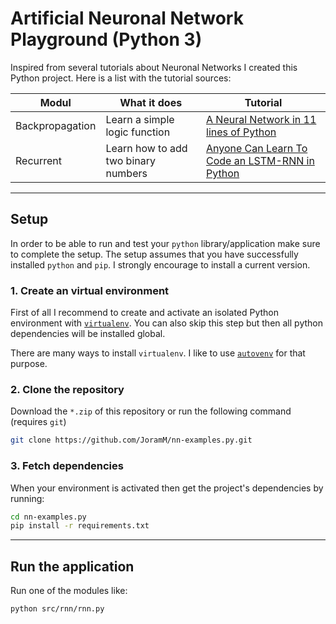# Artificial Neuronal Network Playground (Python 3)

Inspired from several tutorials about Neuronal Networks I created this Python project. Here is a list with the tutorial sources:

Modul             | What it does                         | Tutorial
---               | ---                                  | ---
Backpropagation   | Learn a simple logic function        | [A Neural Network in 11 lines of Python](https://iamtrask.github.io/2015/07/12/basic-python-network/)
Recurrent         | Learn how to add two binary numbers  | [Anyone Can Learn To Code an LSTM-RNN in Python](https://iamtrask.github.io/2015/11/15/anyone-can-code-lstm/)

---
## Setup

In order to be able to run and test your `python` library/application make sure to complete the setup. The setup assumes that you have successfully installed `python` and `pip`. I strongly encourage to install a current version.

### 1. Create an virtual environment

First of all I recommend to create and activate an isolated Python environment with [`virtualenv`](https://virtualenv.pypa.io/en/stable/). You can also skip this step but then all python dependencies will be installed global.

There are many ways to install `virtualenv`. I like to use [`autovenv`](https://autovenv.readthedocs.io/en/latest/) for that purpose.

### 2. Clone the repository
Download the `*.zip` of this repository or run the following command (requires `git`)
```bash
git clone https://github.com/JoramM/nn-examples.py.git
```

### 3. Fetch dependencies

When your environment is activated then get the project's dependencies by running:

```bash
cd nn-examples.py
pip install -r requirements.txt
```

<!-- ### 3. Install the project

Before running any script or tests it is necessary to install the current module `project` with pip in "editable" mode. Otherwise `python` or `pytest` can't refer to the project itself and would stop with an Exception like this: `ImportError: No module named 'project'`. Install the `project` from current directory:

```bash
pip install -e .
```

Now you can develop your code and execute it. -->

---
## Run the application

Run one of the modules like:
```bash
python src/rnn/rnn.py
```

<!-- ---
## Testing - `pytest`

This project uses `pytest` for testing your library/application. As you can see in the `requirements.txt` it does not come as standard package with `python` and has to be installed in before. After installing `pytest` you should be able to use `pytest` as command line tool.

#### Running tests

Run all tests:

```bash
pytest tests/
``` -->
